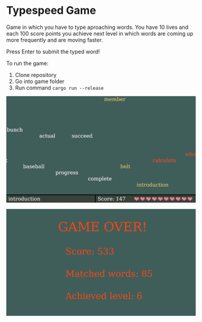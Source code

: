 # Typespeed Game

Game in which you have to type aproaching words. You have 10 lives and each 100 score points you achieve next level in which words are coming up more frequently and are moving faster.

Press Enter to submit the typed word!

To run the game:
1. Clone repository
2. Go into game folder
3. Run command `cargo run --release`

![Image description](Play.png)

![Image description](GameOver.png)
